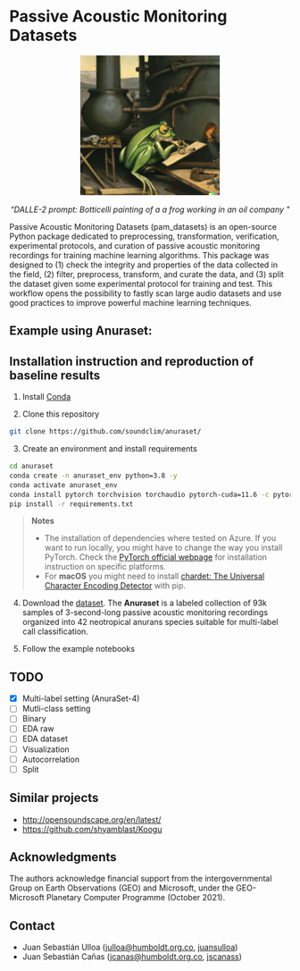 # Passive Acoustic Monitoring Datasets


<div align="center">

<img class="img-fluid" src="assets/dalle_botticelli.png" alt="img-verification" width="250" height="250">

<em>“DALLE-2 prompt: Botticelli painting of a a frog working in an oil company "</em>

</div>

Passive Acoustic Monitoring Datasets (pam_datasets) is an open-source Python package dedicated to preprocessing, transformation, verification, experimental protocols, and curation of passive acoustic monitoring recordings for training machine learning algorithms. This package was designed to (1) check the integrity and properties of the data collected in the field, (2) filter, preprocess, transform, and curate the data, and (3) split the dataset given some experimental protocol for training and test. This workflow opens the possibility to fastly scan large audio datasets and use good practices to improve powerful machine learning techniques.


## Example using Anuraset:


## Installation instruction and reproduction of baseline results

1. Install [Conda](http://conda.io/)

2. Clone this repository

```bash
git clone https://github.com/soundclim/anuraset/
```

3. Create an environment and install requirements

```bash
cd anuraset
conda create -n anuraset_env python=3.8 -y
conda activate anuraset_env
conda install pytorch torchvision torchaudio pytorch-cuda=11.6 -c pytorch -c nvidia
pip install -r requirements.txt
```

> **Notes**
> * The installation of dependencies where tested on Azure. If you want to run locally, you might have to change the way you install PyTorch. Check the [PyTorch official webpage](https://pytorch.org/get-started/locally/) for installation instruction on specific platforms.
> * For **macOS** you might need to install [chardet: The Universal Character Encoding Detector](https://pypi.org/project/chardet/) with pip.


4. Download the [dataset](https://github.com/soundclim/anuraset). The **Anuraset** is a labeled collection of 93k samples of 3-second-long passive acoustic monitoring recordings organized into 42 neotropical anurans species suitable for multi-label call classification. 

5. Follow the example notebooks

## TODO
- [x] Multi-label setting (AnuraSet-4)
- [ ] Mutli-class setting 
- [ ] Binary
- [ ] EDA raw
- [ ] EDA dataset
- [ ] Visualization
- [ ] Autocorrelation
- [ ] Split

## Similar projects

- http://opensoundscape.org/en/latest/
- https://github.com/shyamblast/Koogu

## Acknowledgments
The authors acknowledge financial support from the intergovernmental Group on Earth Observations (GEO) and Microsoft, under the GEO-Microsoft Planetary Computer Programme (October 2021).

## Contact

- Juan Sebastián Ulloa (julloa@humboldt.org.co, [juansulloa](https://github.com/juansulloa))
- Juan Sebastián Cañas (jcanas@humboldt.org.co, [jscanass](https://github.com/jscanass))

